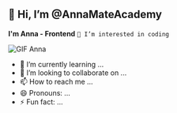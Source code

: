 ## 👋 Hi, I’m @AnnaMateAcademy

**I'm Anna - Frontend**
`👀 I’m interested in coding`

![GIF Anna](https://i.giphy.com/media/v1.Y2lkPTc5MGI3NjExMzdib2J3bTFreWw4OXU2d2JjcWt1d2x5MnRiczAxYnpoamt0dTN5aiZlcD12MV9pbnRlcm5hbF9naWZfYnlfaWQmY3Q9Zw/QDjpIL6oNCVZ4qzGs7/giphy.gif)

- 🌱 I’m currently learning ...
- 💞️ I’m looking to collaborate on ...
- 📫 How to reach me ...
- 😄 Pronouns: ...
- ⚡ Fun fact: ...

<!---
AnnaMateAcademy/AnnaMateAcademy is a ✨ special ✨ repository because its `README.md` (this file) appears on your GitHub profile.
You can click the Preview link to take a look at your changes.
--->
